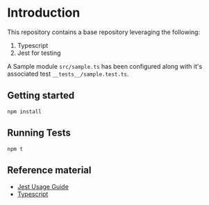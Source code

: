 # Introduction

This repository contains a base repository leveraging the following:

1. Typescript
1. Jest for testing

A Sample module `src/sample.ts` has been configured along with it's associated test `__tests__/sample.test.ts`. 

## Getting started

```
npm install
```

## Running Tests

```
npm t
```

## Reference material
* [Jest Usage Guide](https://jestjs.io/docs/getting-started)
* [Typescript](https://www.typescriptlang.org/docs/)
